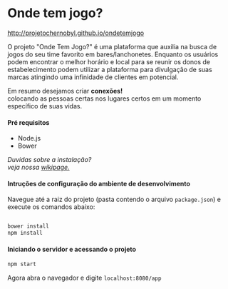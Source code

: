 # Onde tem jogo?
http://projetochernobyl.github.io/ondetemjogo

O projeto "Onde Tem Jogo?" é uma plataforma que auxilia na busca de jogos do seu time favorito em bares/lanchonetes.
Enquanto os usuários podem encontrar o melhor horário e local para se reunir os donos de estabelecimento podem utilizar a plataforma para divulgação de suas marcas atingindo uma infinidade de clientes em potencial.

Em resumo desejamos criar **conexões!**     
colocando as pessoas certas nos lugares certos em um momento específico de suas vidas.


#### Pré requisitos
* Node.js
* Bower

_Duvidas sobre a instalação?_     
_veja nossa [wikipage.](https://github.com/ProjetoChernobyl/ondetemjogo/wiki/Configurando-a-Infraestrutura-do-projeto)_

#### Intruções de configuração do ambiente de desenvolvimento
Navegue até a raiz do projeto (pasta contendo o arquivo `package.json`) e execute os comandos abaixo:

```JavaScript

bower install
npm install
```

#### Iniciando o servidor e acessando o projeto
```JavaScript
npm start
```

Agora abra o navegador e digite `localhost:8080/app`
